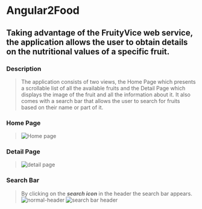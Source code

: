# Angular2Food
## Taking advantage of the FruityVice web service, the application allows the user to obtain details on the nutritional values of a specific fruit.
### Description
> The application consists of two views, the Home Page which presents a scrollable list of all the available fruits and the Detail Page which displays the image of the fruit and all the information about it.
> It also comes with a search bar that allows the user to search for fruits based on their name or part of it.
### Home Page
> ![Home page](https://i.ibb.co/8DGrvjh/fruits-start.png)
### Detail Page
> ![detail page](https://i.ibb.co/56LhmgG/detail-page.png)
### Search Bar
> By clicking on the ***search icon*** in the header the search bar appears.
> ![normal-header](https://i.ibb.co/5h2swHN/normal-header.png)
> ![search bar header](https://i.ibb.co/qMz12Nq/search-bar-header.png)
